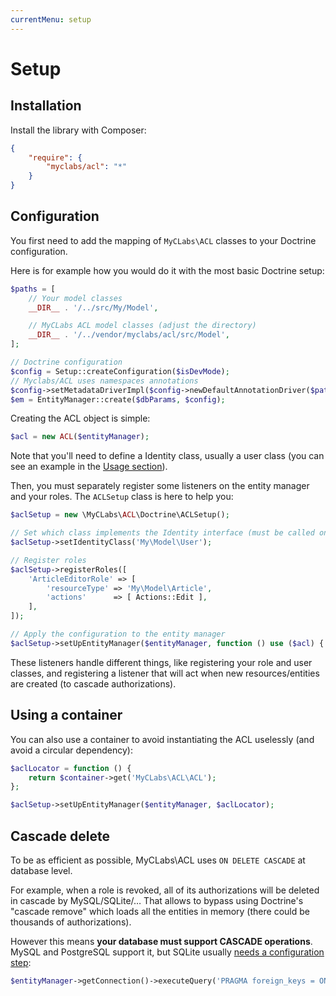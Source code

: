 ```yaml
---
currentMenu: setup
---
```


# Setup

## Installation

Install the library with Composer:

```json
{
    "require": {
        "myclabs/acl": "*"
    }
}
```

## Configuration

You first need to add the mapping of `MyCLabs\ACL` classes to your Doctrine configuration.

Here is for example how you would do it with the most basic Doctrine setup:

```php
$paths = [
    // Your model classes
    __DIR__ . '/../src/My/Model',

    // MyCLabs ACL model classes (adjust the directory)
    __DIR__ . '/../vendor/myclabs/acl/src/Model',
];

// Doctrine configuration
$config = Setup::createConfiguration($isDevMode);
// Myclabs/ACL uses namespaces annotations
$config->setMetadataDriverImpl($config->newDefaultAnnotationDriver($paths, false));
$em = EntityManager::create($dbParams, $config);
```

Creating the ACL object is simple:

```php
$acl = new ACL($entityManager);
```

Note that you'll need to define a Identity class, usually a user class
(you can see an example in the [Usage section](usage.md)).

Then, you must separately register some listeners on the entity manager and your roles.
The `ACLSetup` class is here to help you:

```php
$aclSetup = new \MyCLabs\ACL\Doctrine\ACLSetup();

// Set which class implements the Identity interface (must be called once)
$aclSetup->setIdentityClass('My\Model\User');

// Register roles
$aclSetup->registerRoles([
    'ArticleEditorRole' => [
        'resourceType' => 'My\Model\Article',
        'actions'      => [ Actions::Edit ],
    ],
]);

// Apply the configuration to the entity manager
$aclSetup->setUpEntityManager($entityManager, function () use ($acl) { return $acl; });
```

These listeners handle different things, like registering your role and user classes, and registering
a listener that will act when new resources/entities are created (to cascade authorizations).

## Using a container

You can also use a container to avoid instantiating the ACL uselessly (and avoid a circular dependency):

```php
$aclLocator = function () {
    return $container->get('MyCLabs\ACL\ACL');
};

$aclSetup->setUpEntityManager($entityManager, $aclLocator);
```

## Cascade delete

To be as efficient as possible, MyCLabs\ACL uses `ON DELETE CASCADE` at database level.

For example, when a role is revoked, all of its authorizations will be deleted in cascade by MySQL/SQLite/…
That allows to bypass using Doctrine's "cascade remove" which loads all the entities in memory (there could
be thousands of authorizations).

However this means **your database must support CASCADE operations**. MySQL and PostgreSQL support it,
but SQLite usually [needs a configuration step](http://www.sqlite.org/foreignkeys.html#fk_enable):

```php
$entityManager->getConnection()->executeQuery('PRAGMA foreign_keys = ON');
```
